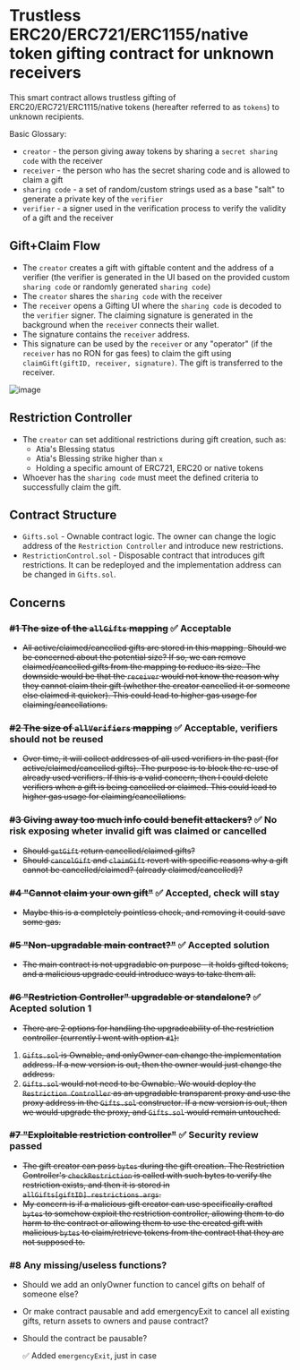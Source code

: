 # Trustless ERC20/ERC721/ERC1155/native token gifting contract for unknown receivers

This smart contract allows trustless gifting of ERC20/ERC721/ERC1115/native tokens (hereafter referred to as `tokens`) to unknown recipients.

Basic Glossary:

- `creator` - the person giving away tokens by sharing a `secret sharing code` with the receiver
- `receiver` - the person who has the secret sharing code and is allowed to claim a gift
- `sharing code` - a set of random/custom strings used as a base "salt" to generate a private key of the `verifier`
- `verifier` - a signer used in the verification process to verify the validity of a gift and the receiver

## Gift+Claim Flow

- The `creator` creates a gift with giftable content and the address of a verifier (the verifier is generated in the UI based on the provided custom `sharing code` or randomly generated `sharing code`)
- The `creator` shares the `sharing code` with the receiver
- The `receiver` opens a Gifting UI where the `sharing code` is decoded to the `verifier` signer. The claiming signature is generated in the background when the `receiver` connects their wallet.
- The signature contains the `receiver` address.
- This signature can be used by the `receiver` or any "operator" (if the `receiver` has no RON for gas fees) to claim the gift using `claimGift(giftID, receiver, signature)`. The gift is transferred to the receiver.

![image](https://user-images.githubusercontent.com/1337260/206867935-b32edc3a-4dcd-4fe6-bc25-5a512c4d03b8.png)

## Restriction Controller

- The `creator` can set additional restrictions during gift creation, such as:
  - Atia's Blessing status
  - Atia's Blessing strike higher than `x`
  - Holding a specific amount of ERC721, ERC20 or native tokens
- Whoever has the `sharing code` must meet the defined criteria to successfully claim the gift.

## Contract Structure

- `Gifts.sol` - Ownable contract logic. The owner can change the logic address of the `Restriction Controller` and introduce new restrictions.
- `RestrictionControl.sol` - Disposable contract that introduces gift restrictions. It can be redeployed and the implementation address can be changed in `Gifts.sol`.

## Concerns

### ~~#1 The size of the `allGifts` mapping~~ ✅ Acceptable

- ~~All active/claimed/cancelled gifts are stored in this mapping. Should we be concerned about the potential size? If so, we can remove claimed/cancelled gifts from the mapping to reduce its size. The downside would be that the `receiver` would not know the reason why they cannot claim their gift (whether the creator cancelled it or someone else claimed it quicker). This could lead to higher gas usage for claiming/cancellations.~~

### ~~#2 The size of `allVerifiers` mapping~~ ✅ Acceptable, verifiers should not be reused

- ~~Over time, it will collect addresses of all used verifiers in the past (for active/claimed/cancelled gifts). The purpose is to block the re-use of already used verifiers. If this is a valid concern, then I could delete verifiers when a gift is being cancelled or claimed. This could lead to higher gas usage for claiming/cancellations.~~

### ~~#3 Giving away too much info could benefit attackers?~~ ✅ No risk exposing wheter invalid gift was claimed or cancelled

- ~~Should `getGift` return cancelled/claimed gifts?~~
- ~~Should `cancelGift` and `claimGift` revert with specific reasons why a gift cannot be cancelled/claimed? (already claimed/cancelled)?~~

### ~~#4 "Cannot claim your own gift"~~ ✅ Accepted, check will stay

- ~~Maybe this is a completely pointless check, and removing it could save some gas.~~

### ~~#5 "Non-upgradable main contract?"~~ ✅ Accepted solution

- ~~The main contract is not upgradable on purpose - it holds gifted tokens, and a malicious upgrade could introduce ways to take them all.~~

### ~~#6 "Restriction Controller" upgradable or standalone?~~ ✅ Acepted solution 1

- ~~There are 2 options for handling the upgradeability of the restriction controller (currently I went with option `#1`):~~

1. ~~`Gifts.sol` is Ownable, and onlyOwner can change the implementation address. If a new version is out, then the owner would just change the address.~~
2. ~~`Gifts.sol` would not need to be Ownable. We would deploy the `Restriction Controller` as an upgradable transparent proxy and use the proxy address in the `Gifts.sol` constructor. If a new version is out, then we would upgrade the proxy, and `Gifts.sol` would remain untouched.~~

### ~~#7 "Exploitable restriction controller"~~ ✅ Security review passed

- ~~The gift creator can pass `bytes` during the gift creation. The Restriction Controller's `checkRestriction` is called with such bytes to verify the restriction exists, and then it is stored in `allGifts[giftID].restrictions.args`.~~
- ~~My concern is if a malicious gift creator can use specifically crafted `bytes` to somehow exploit the restriction controller, allowing them to do harm to the contract or allowing them to use the created gift with malicious `bytes` to claim/retrieve tokens from the contract that they are not supposed to.~~

### #8 Any missing/useless functions?

- Should we add an onlyOwner function to cancel gifts on behalf of someone else?
- Or make contract pausable and add emergencyExit to cancel all existing gifts, return assets to owners and pause contract?
- Should the contract be pausable?

  ✅ Added `emergencyExit`, just in case
